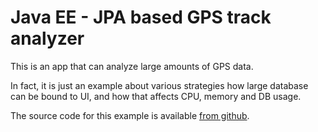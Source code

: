 # Java EE - JPA based GPS track analyzer

This is an app that can analyze large amounts of GPS data. 

In fact, it is just an example about various strategies how large database 
can be bound to UI, and how that affects CPU, memory and DB usage.

The source code for this example is available 
[from github](https://github.com/mstahv/trackanalyzer).
